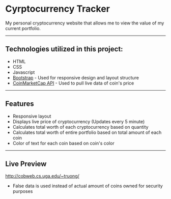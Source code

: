 # Cyrptocurrency Tracker

My personal cryptocurrency website that allows me to view the value of my current portfolio.

------------------------------------------------------------------------------------------------------------------------------  

## Technologies utilized in this project:
- HTML
- CSS
- Javascript
- [Bootstrap](https://getbootstrap.com) - Used for responsive design and layout structure 
- [CoinMarketCap API](https://coinmarketcap.com/api/) - Used to pull live data of coin's price

------------------------------------------------------------------------------------------------------------------------------
## Features
- Responsive layout 
- Displays live price of cryptocurrency (Updates every 5 minute) 
- Calculates total worth of each cryptocurrency based on quantity 
- Calculates total worth of entire portfolio based on total amount of each coin 
- Color of text for each coin based on coin's color

------------------------------------------------------------------------------------------------------------------------------  
## Live Preview
http://cobweb.cs.uga.edu/~truong/
- False data is used instead of actual amount of coins owned for security purposes 

